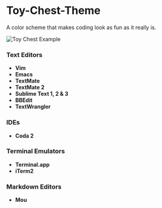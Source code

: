 Toy-Chest-Theme
===============

A color scheme that makes coding look as fun as it really is.

![Toy Chest Example](https://raw.github.com/JacksonGariety/Toy-Chest-Theme/master/example.jpg)

### Text Editors

* **Vim**
* **Emacs**
* **TextMate**
* **TextMate 2**
* **Sublime Text 1, 2 & 3**
* **BBEdit**
* **TextWrangler**

### IDEs

* **Coda 2**

### Terminal Emulators

* **Terminal.app**
* **iTerm2**

### Markdown Editors

* **Mou**
